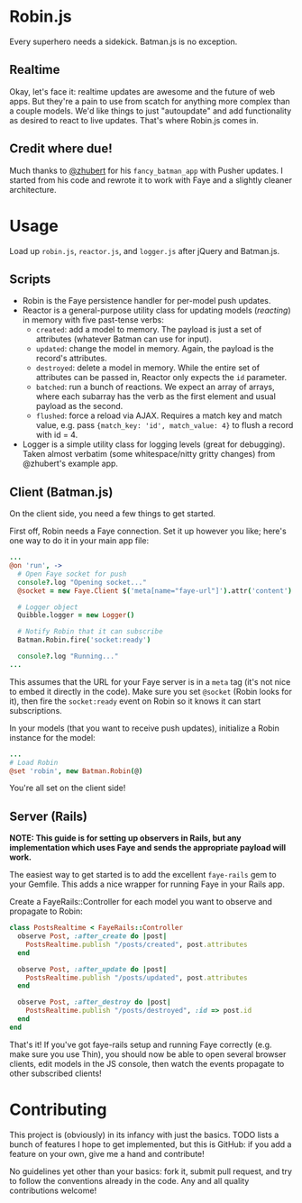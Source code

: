 Robin.js
========
Every superhero needs a sidekick. Batman.js is no exception.

Realtime
--------
Okay, let's face it: realtime updates are awesome and the future of web apps. But they're a pain to use from scatch for anything more complex than a couple models. We'd like things to just "autoupdate" and add functionality as desired to react to live updates. That's where Robin.js comes in.

Credit where due!
-----------------
Much thanks to [@zhubert](http://github.com/zhubert) for his `fancy_batman_app` with Pusher updates. I started from his code and rewrote it to work with Faye and a slightly cleaner architecture.

Usage
=====
Load up `robin.js`, `reactor.js`, and `logger.js` after jQuery and Batman.js.

Scripts
-------
- Robin is the Faye persistence handler for per-model push updates.
- Reactor is a general-purpose utility class for updating models (*reacting*) in memory with five past-tense verbs:
  - `created`: add a model to memory. The payload is just a set of attributes (whatever Batman can use for input).
  - `updated`: change the model in memory. Again, the payload is the record's attributes.
  - `destroyed`: delete a model in memory. While the entire set of attributes can be passed in, Reactor only expects the `id` parameter.
  - `batched`: run a bunch of reactions. We expect an array of arrays, where each subarray has the verb as the first element and usual payload as the second.
  - `flushed`: force a reload via AJAX. Requires a match key and match value, e.g. pass `{match_key: 'id', match_value: 4}` to flush a record with id = 4.
- Logger is a simple utility class for logging levels (great for debugging). Taken almost verbatim (some whitespace/nitty gritty changes) from @zhubert's example app.

Client (Batman.js)
------------------
On the client side, you need a few things to get started.

First off, Robin needs a Faye connection. Set it up however you like; here's one way to do it in your main app file:

```coffeescript
...
@on 'run', ->
  # Open Faye socket for push
  console?.log "Opening socket..."
  @socket = new Faye.Client $('meta[name="faye-url"]').attr('content')

  # Logger object
  Quibble.logger = new Logger()

  # Notify Robin that it can subscribe
  Batman.Robin.fire('socket:ready')

  console?.log "Running..."
...
```

This assumes that the URL for your Faye server is in a `meta` tag (it's not nice to embed it directly in the code). Make sure you set `@socket` (Robin looks for it), then fire the `socket:ready` event on Robin so it knows it can start subscriptions.

In your models (that you want to receive push updates), initialize a Robin instance for the model:

```coffeescript
...
# Load Robin
@set 'robin', new Batman.Robin(@)
```

You're all set on the client side!

Server (Rails)
--------------
**NOTE: This guide is for setting up observers in Rails, but any implementation which uses Faye and sends the appropriate payload will work.**

The easiest way to get started is to add the excellent `faye-rails` gem to your Gemfile. This adds a nice wrapper for running Faye in your Rails app.

Create a FayeRails::Controller for each model you want to observe and propagate to Robin:

```ruby
class PostsRealtime < FayeRails::Controller
  observe Post, :after_create do |post|
    PostsRealtime.publish "/posts/created", post.attributes
  end

  observe Post, :after_update do |post|
    PostsRealtime.publish "/posts/updated", post.attributes
  end

  observe Post, :after_destroy do |post|
    PostsRealtime.publish "/posts/destroyed", :id => post.id
  end
end
```

That's it! If you've got faye-rails setup and running Faye correctly (e.g. make sure you use Thin), you should now be able to open several browser clients, edit models in the JS console, then watch the events propagate to other subscribed clients!

Contributing
============
This project is (obviously) in its infancy with just the basics. TODO lists a bunch of features I hope to get implemented, but this is GitHub: if you add a feature on your own, give me a hand and contribute!

No guidelines yet other than your basics: fork it, submit pull request, and try to follow the conventions already in the code. Any and all quality contributions welcome!
